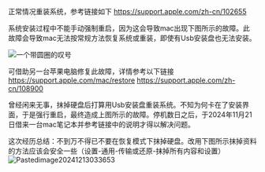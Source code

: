 正常情况重装系统，参考链接如下
https://support.apple.com/zh-cn/102655

系统安装过程中不能手动强制重启，因为这会导致mac出现下图所示的故障。此故障会导致mac无法按常规方法恢复系统或重装，即使有Usb安装盘也无法安装。

![一个带圆圈的叹号](https://cdsassets.apple.com/live/7WUAS350/images/macos/macos-startup-exclamation-mark-in-circle.png)

可借助另一台苹果电脑修复此故障，详情参考以下链接
https://support.apple.com/mac/restore
https://support.apple.com/zh-cn/108900 

曾经闲来无事，抹掉硬盘后打算用Usb安装盘重装系统。不知为何卡在了安装界面，于是强行重启，最终造成上图所示的故障。停机数日之后，于2024年11月21日借来一台mac笔记本并参考链接中的说明才得以解决问题。

这次经历总结：不到万不得已不要在恢复模式下抹掉硬盘。改用下图所示抹掉资料的方法应该会安全一些（设置-通用-传输或还原-抹掉所有内容和设置）
![Pastedimage20241213033653](https://lib.zhaiduting.work.gd/uPic/Pasted%20image%2020241213033653.png)